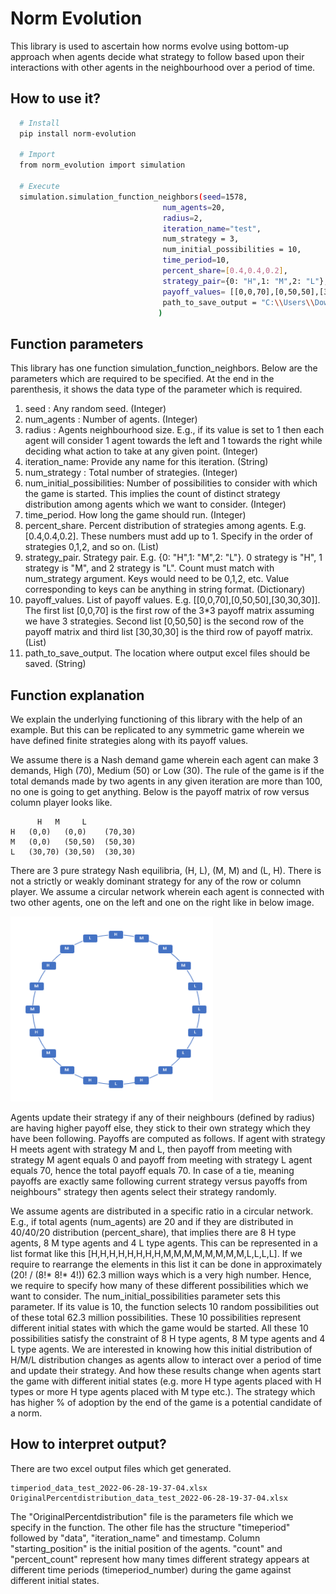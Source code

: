
# Norm Evolution

This library is used to ascertain how norms evolve using bottom-up approach when agents decide what strategy to follow based upon their interactions with other agents in the neighbourhood over a period of time.
## How to use it?


```bash
  # Install
  pip install norm-evolution
  
  # Import
  from norm_evolution import simulation

  # Execute 
  simulation.simulation_function_neighbors(seed=1578,
                                  num_agents=20,
                                  radius=2,
                                  iteration_name="test",
                                  num_strategy = 3,
                                  num_initial_possibilities = 10,
                                  time_period=10,
                                  percent_share=[0.4,0.4,0.2],
                                  strategy_pair={0: "H",1: "M",2: "L"},
                                  payoff_values= [[0,0,70],[0,50,50],[30,30,30]],
                                  path_to_save_output = "C:\\Users\\Downloads\\"
                                 )


```
    
## Function parameters
This library has one function simulation_function_neighbors. Below are the parameters which are required to be specified. At the end in the parenthesis, it shows the data type of the parameter which is required.

1. seed : Any random seed. (Integer)
2. num_agents : Number of agents. (Integer)
3. radius : Agents neighbourhood size. E.g., if its value is set to 1 then each agent will consider 1 agent towards the left and 1 towards the right while deciding what action to take at any given point. (Integer)
4. iteration_name: Provide any name for this iteration. (String)
5. num_strategy : Total number of strategies. (Integer)
6. num_initial_possibilities: Number of possibilities to consider with which the game is started. This implies the count of distinct strategy distribution among agents which we want to consider. (Integer)
7. time_period. How long the game should run. (Integer)
8. percent_share. Percent distribution of strategies among agents. E.g.[0.4,0.4,0.2]. These numbers must add up to 1. Specify in the order of strategies 0,1,2, and so on. (List)	
9. strategy_pair. Strategy pair. E.g. {0: "H",1: "M",2: "L"}. 0 strategy is "H", 1 strategy is "M", and 2 strategy is "L". Count must match with num_strategy argument. Keys would need to be 0,1,2, etc. Value corresponding to keys can be anything in string format. (Dictionary)
10. payoff_values. List of payoff values. E.g. [[0,0,70],[0,50,50],[30,30,30]]. The first list [0,0,70] is the first row of the 3*3 payoff matrix assuming we have 3 strategies. Second list [0,50,50] is the second row of the payoff matrix and third list [30,30,30] is the third row of payoff matrix.(List)
11. path_to_save_output. The location where output excel files should be saved. (String)




## Function explanation
We explain the underlying functioning of this library with the help of an example. But this can be replicated to any symmetric game wherein we have defined finite strategies along with its payoff values.

We assume there is a Nash demand game wherein each agent can make 3 demands, High (70), Medium (50) or Low (30). The rule of the game is if the total demands made by two agents in any given iteration are more than 100, no one is going to get anything. Below is the payoff matrix of row versus column player looks like.

		  H	  M	    L
    H	(0,0)	(0,0)	 (70,30)
    M	(0,0)	(50,50)	 (50,30)
    L	(30,70)	(30,50)	 (30,30)

There are 3 pure strategy Nash equilibria, (H, L), (M, M) and (L, H). There is not a strictly or weakly dominant strategy for any of the row or column player. We assume a circular network wherein each agent is connected with two other agents, one on the left and one on the right like in below image.


![](https://github.com/ankur-tutlani/norm-evolution/raw/main/norm_evolution_network.png)



Agents update their strategy if any of their neighbours (defined by radius) are having higher payoff else, they stick to their own strategy which they have been following. Payoffs are computed as follows. If agent with strategy H meets agent with strategy M and L, then payoff from meeting with strategy M agent equals 0 and payoff from meeting with strategy L agent equals 70, hence the total payoff equals 70. In case of a tie, meaning payoffs are exactly same following current strategy versus payoffs from neighbours" strategy then agents select their strategy randomly. 

We assume agents are distributed in a specific ratio in a circular network. E.g., if total agents (num_agents) are 20 and if they are distributed in 40/40/20 distribution (percent_share), that implies there are 8 H type agents, 8 M type agents and 4 L type agents. This can be represented in a list format like this [H,H,H,H,H,H,H,H,M,M,M,M,M,M,M,M,L,L,L,L]. If we require to rearrange the elements in this list it can be done in approximately (20! / (8!* 8!* 4!)) 62.3 million ways which is a very high number. Hence, we require to specify how many of these different possibilities which we want to consider. The num_initial_possibilities parameter sets this parameter. If its value is 10, the function selects 10 random possibilities out of these total 62.3 million possibilities. These 10 possibilities represent different initial states with which the game would be started. All these 10 possibilities satisfy the constraint of 8 H type agents, 8 M type agents and 4 L type agents. We are interested in knowing how this initial distribution of H/M/L distribution changes as agents allow to interact over a period of time and update their strategy. And how these results change when agents start the game with different initial states (e.g. more H type agents placed with H types or more H type agents placed with M type etc.). The strategy which has higher % of adoption by the end of the game is a potential candidate of a norm.











## How to interpret output?
There are two excel output files which get generated.

    timperiod_data_test_2022-06-28-19-37-04.xlsx
    OriginalPercentdistribution_data_test_2022-06-28-19-37-04.xlsx

The "OriginalPercentdistribution" file is the parameters file which we specify in the function.
The other file has the structure "timeperiod" followed by "data", "iteration_name" and timestamp. Column "starting_position" is the initial position of the agents. "count" and "percent_count" represent how many times different strategy appears at different time periods (timeperiod_number) during the game against different initial states.





